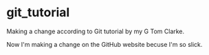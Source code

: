 # git_tutorial

Making a change according to Git tutorial by my G Tom Clarke.

Now I'm making a change on the GitHub website becuse I'm so slick.
